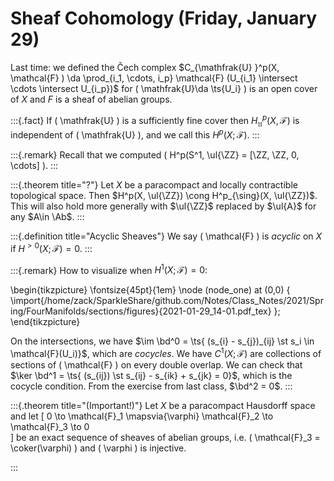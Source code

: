 # Sheaf Cohomology (Friday, January 29)

Last time: we defined the Čech complex $C_{\mathfrak{U} }^p(X, \mathcal{F} ) \da \prod_{i_1, \cdots, i_p} \mathcal{F} (U_{i_1} \intersect \cdots \intersect U_{i_p})$ for \( \mathfrak{U}\da \ts{U_i}  \) is an open cover of $X$ and $F$ is a sheaf of abelian groups.

:::{.fact}
If \( \mathfrak{U}  \) is a sufficiently fine cover then $H^p_{\mathfrak{U}}(X, \mathcal{F})$ is independent of \( \mathfrak{U}  \), and we call this $H^p(X; \mathcal{F})$. 
:::

:::{.remark}
Recall that we computed \( H^p(S^1, \ul{\ZZ} = [\ZZ, \ZZ, 0, \cdots] \).
:::

:::{.theorem title="?"}
Let $X$ be a paracompact and locally contractible topological space.
Then $H^p(X, \ul{\ZZ}) \cong H^p_{\sing}(X, \ul{\ZZ})$.
This will also hold more generally with $\ul{\ZZ}$ replaced by $\ul{A}$ for any $A\in \Ab$.
:::


:::{.definition title="Acyclic Sheaves"}
We say \( \mathcal{F}  \) is *acyclic* on $X$ if $H^{> 0 }(X; \mathcal{F}) = 0$.
:::


:::{.remark}
How to visualize when $H^1(X; \mathcal{F}) = 0$: 

\begin{tikzpicture}
\fontsize{45pt}{1em} 
\node (node_one) at (0,0) { \import{/home/zack/SparkleShare/github.com/Notes/Class_Notes/2021/Spring/FourManifolds/sections/figures}{2021-01-29_14-01.pdf_tex} };
\end{tikzpicture}

On the intersections, we have $\im \bd^0 = \ts{ (s_{i} - s_{j})_{ij} \st s_i \in \mathcal{F}(U_i)}$, which are *cocycles*.
We have $C^1(X; \mathcal{F})$ are collections of sections of \( \mathcal{F}  \) on every double overlap. 
We can check that $\ker \bd^1 = \ts{ (s_{ij}) \st s_{ij} - s_{ik} + s_{jk} = 0}$, which is the cocycle condition. 
From the exercise from last class, $\bd^2 = 0$.
:::


:::{.theorem title="(Important!)"}
Let $X$ be a paracompact Hausdorff space and let 
\[
0 \to \mathcal{F}_1 \mapsvia{\varphi} \mathcal{F}_2 \to \mathcal{F}_3 \to 0   
\]
be an exact sequence of sheaves of abelian groups, i.e. \( \mathcal{F}_3 = \coker(\varphi)  \) and \( \varphi \) is injective.

:::









